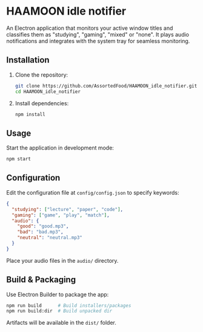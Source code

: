 # HAAMOON idle notifier

An Electron application that monitors your active window titles and classifies them as "studying", "gaming", "mixed" or "none". It plays audio notifications and integrates with the system tray for seamless monitoring.

## Installation

1. Clone the repository:
   ```bash
   git clone https://github.com/AssortedFood/HAAMOON_idle_notifier.git
   cd HAAMOON_idle_notifier
   ```
2. Install dependencies:
   ```bash
   npm install
   ```

## Usage

Start the application in development mode:
```bash
npm start
```

## Configuration

Edit the configuration file at `config/config.json` to specify keywords:
```json
{
  "studying": ["lecture", "paper", "code"],
  "gaming": ["game", "play", "match"],
  "audio": {
    "good": "good.mp3",
    "bad": "bad.mp3",
    "neutral": "neutral.mp3"
  }
}
```
Place your audio files in the `audio/` directory.

## Build & Packaging

Use Electron Builder to package the app:
```bash
npm run build      # Build installers/packages
npm run build:dir  # Build unpacked dir
```
Artifacts will be available in the `dist/` folder.